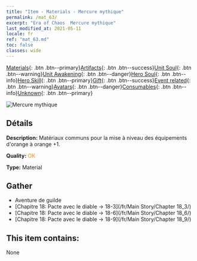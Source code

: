 ```yaml
---
title: "Item - Materials - Mercure mythique"
permalink: /mat_63/
excerpt: "Era of Chaos  Mercure mythique"
last_modified_at: 2021-05-11
locale: fr
ref: "mat_63.md"
toc: false
classes: wide
---
```

 [Materials](/ItemsFR/){: .btn .btn--primary}[Artifacts](/ItemsFR/Artifacts/){: .btn .btn--success}[Unit Soul](/ItemsFR/UnitSoul/){: .btn .btn--warning}[Unit Awakening](/ItemsFR/UnitAwakening/){: .btn .btn--danger}[Hero Soul](/ItemsFR/HeroSoul/){: .btn .btn--info}[Hero Skill](/ItemsFR/HeroSkill/){: .btn .btn--primary}[Gift](/ItemsFR/Gift/){: .btn .btn--success}[Event related](/ItemsFR/Events/){: .btn .btn--warning}[Avatars](/ItemsFR/Avatars/){: .btn .btn--danger}[Consumables](/ItemsFR/Consumables/){: .btn .btn--info}[Unknown](/ItemsFR/Unknown/){: .btn .btn--primary}

 ![Mercure mythique](/images/t/i_cailiao_shuiyin3.png)

## Détails
 **Description:** Matériaux communs pour la mise à niveau des équipements d'orange à orange +1.

 **Quality:** <span style="color: #FF8C00">OK</span>

 **Type:** Material

## Gather

*    Aventure de guilde 
*    [Chapitre 18: Pacte avec le diable -> 18-3](/fr/Main Story/Chapter 18_3/) 
*    [Chapitre 18: Pacte avec le diable -> 18-6](/fr/Main Story/Chapter 18_6/) 
*    [Chapitre 18: Pacte avec le diable -> 18-9](/fr/Main Story/Chapter 18_9/) 

## This item contains:

  None

